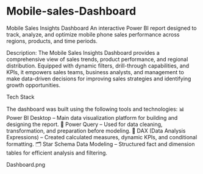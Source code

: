# Mobile-sales-Dashboard

Mobile Sales Insights Dashboard
An interactive Power BI report designed to track, analyze, and optimize mobile phone sales performance across regions, products, and time periods.

Description:
The Mobile Sales Insights Dashboard provides a comprehensive view of sales trends, product performance, and regional distribution. Equipped with dynamic filters, drill-through capabilities, and KPIs, it empowers sales teams, business analysts, and management to make data-driven decisions for improving sales strategies and identifying growth opportunities.

Tech Stack

The dashboard was built using the following tools and technologies:
📊 Power BI Desktop – Main data visualization platform for building and designing the report.
📂 Power Query – Used for data cleaning, transformation, and preparation before modeling.
🧠 DAX (Data Analysis Expressions) – Created calculated measures, dynamic KPIs, and conditional formatting.
🗂 Star Schema Data Modeling – Structured fact and dimension tables for efficient analysis and filtering.

 Dashboard.png
